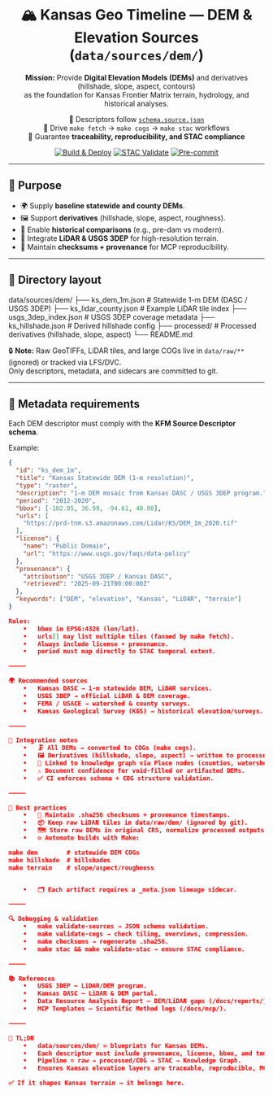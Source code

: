 <div align="center">

# 🏔️ Kansas Geo Timeline — DEM & Elevation Sources (`data/sources/dem/`)

**Mission:** Provide **Digital Elevation Models (DEMs)** and derivatives (hillshade, slope, aspect, contours)  
as the foundation for Kansas Frontier Matrix terrain, hydrology, and historical analyses.  

📌 Descriptors follow [`schema.source.json`](../schema.source.json)  
📌 Drive `make fetch` → `make cogs` → `make stac` workflows  
📌 Guarantee **traceability, reproducibility, and STAC compliance**  

[![Build & Deploy](https://github.com/bartytime4life/Kansas-Frontier-Matrix/actions/workflows/site.yml/badge.svg)](https://github.com/bartytime4life/Kansas-Frontier-Matrix/actions/workflows/site.yml)
[![STAC Validate](https://github.com/bartytime4life/Kansas-Frontier-Matrix/actions/workflows/stac-badges.yml/badge.svg)](https://github.com/bartytime4life/Kansas-Frontier-Matrix/actions/workflows/stac-badges.yml)
[![Pre-commit](https://github.com/bartytime4life/Kansas-Frontier-Matrix/actions/workflows/pre-commit.yml/badge.svg)](https://github.com/bartytime4life/Kansas-Frontier-Matrix/.pre-commit-config.yaml)

</div>

---

## 🎯 Purpose

- 🌍 Supply **baseline statewide and county DEMs**.  
- 🖼️ Support **derivatives** (hillshade, slope, aspect, roughness).  
- 📜 Enable **historical comparisons** (e.g., pre-dam vs modern).  
- 🔬 Integrate **LiDAR & USGS 3DEP** for high-resolution terrain.  
- 🧾 Maintain **checksums + provenance** for MCP reproducibility.  

---

## 📂 Directory layout

data/sources/dem/
├── ks_dem_1m.json          # Statewide 1-m DEM (DASC / USGS 3DEP)
├── ks_lidar_county.json    # Example LiDAR tile index
├── usgs_3dep_index.json    # USGS 3DEP coverage metadata
├── ks_hillshade.json       # Derived hillshade config
├── processed/              # Processed derivatives (hillshade, slope, aspect)
└── README.md

🔒 **Note:** Raw GeoTIFFs, LiDAR tiles, and large COGs live in `data/raw/**` (ignored) or tracked via LFS/DVC.  
Only descriptors, metadata, and sidecars are committed to git.  

---

## 🧭 Metadata requirements

Each DEM descriptor must comply with the **KFM Source Descriptor schema**.  

Example:

```json
{
  "id": "ks_dem_1m",
  "title": "Kansas Statewide DEM (1-m resolution)",
  "type": "raster",
  "description": "1-m DEM mosaic from Kansas DASC / USGS 3DEP program.",
  "period": "2012-2020",
  "bbox": [-102.05, 36.99, -94.61, 40.00],
  "urls": [
    "https://prd-tnm.s3.amazonaws.com/Lidar/KS/DEM_1m_2020.tif"
  ],
  "license": {
    "name": "Public Domain",
    "url": "https://www.usgs.gov/faqs/data-policy"
  },
  "provenance": {
    "attribution": "USGS 3DEP / Kansas DASC",
    "retrieved": "2025-09-21T00:00:00Z"
  },
  "keywords": ["DEM", "elevation", "Kansas", "LiDAR", "terrain"]
}

Rules:
	•	bbox in EPSG:4326 (lon/lat).
	•	urls[] may list multiple tiles (fanned by make fetch).
	•	Always include license + provenance.
	•	period must map directly to STAC temporal extent.

⸻

🌍 Recommended sources
	•	Kansas DASC → 1-m statewide DEM, LiDAR services.
	•	USGS 3DEP → official LiDAR & DEM coverage.
	•	FEMA / USACE → watershed & county surveys.
	•	Kansas Geological Survey (KGS) → historical elevation/surveys.

⸻

🔗 Integration notes
	•	🗜️ All DEMs → converted to COGs (make cogs).
	•	🖼️ Derivatives (hillshade, slope, aspect) → written to processed/ and published as STAC Items.
	•	🔗 Linked to knowledge graph via Place nodes (counties, watersheds).
	•	⚠️ Document confidence for void-filled or artifacted DEMs.
	•	✅ CI enforces schema + COG structure validation.

⸻

📝 Best practices
	•	🧾 Maintain .sha256 checksums + provenance timestamps.
	•	📦 Keep raw LiDAR tiles in data/raw/dem/ (ignored by git).
	•	🗺️ Store raw DEMs in original CRS, normalize processed outputs to EPSG:4326.
	•	⚙️ Automate builds with Make:

make dem        # statewide DEM COGs
make hillshade  # hillshades
make terrain    # slope/aspect/roughness


	•	🗂️ Each artifact requires a _meta.json lineage sidecar.

⸻

🔍 Debugging & validation
	•	make validate-sources → JSON schema validation.
	•	make validate-cogs → check tiling, overviews, compression.
	•	make checksums → regenerate .sha256.
	•	make stac && make validate-stac → ensure STAC compliance.

⸻

📚 References
	•	USGS 3DEP — LiDAR/DEM program.
	•	Kansas DASC — LiDAR & DEM portal.
	•	Data Resource Analysis Report — DEM/LiDAR gaps (/docs/reports/).
	•	MCP Templates — Scientific Method logs (/docs/mcp/).

⸻

📝 TL;DR
	•	data/sources/dem/ = blueprints for Kansas DEMs.
	•	Each descriptor must include provenance, license, bbox, and temporal coverage.
	•	Pipeline = raw → processed/COG → STAC → Knowledge Graph.
	•	Ensures Kansas elevation layers are traceable, reproducible, MCP-grade auditable.

✅ If it shapes Kansas terrain → it belongs here.

